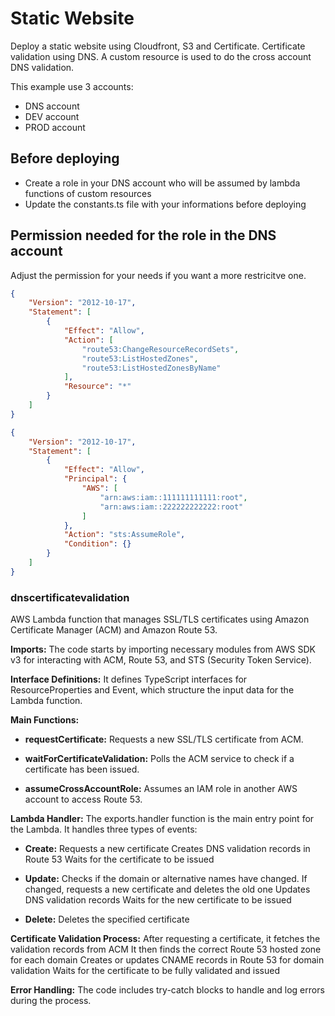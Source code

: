 # Static Website
Deploy a static website using Cloudfront, S3 and Certificate. Certificate validation using DNS. A custom resource is used to do the cross account DNS validation.

This example use 3 accounts:
- DNS account
- DEV account
- PROD account

## Before deploying
- Create a role in your DNS account who will be assumed by lambda functions of custom resources
- Update the constants.ts file with your informations before deploying

## Permission needed for the role in the DNS account
Adjust the permission for your needs if you want a more restricitve one.

```json
{
    "Version": "2012-10-17",
    "Statement": [
        {
            "Effect": "Allow",
            "Action": [
                "route53:ChangeResourceRecordSets",
                "route53:ListHostedZones",
                "route53:ListHostedZonesByName"
            ],
            "Resource": "*"
        }
    ]
}
```

```json
{
    "Version": "2012-10-17",
    "Statement": [
        {
            "Effect": "Allow",
            "Principal": {
                "AWS": [
                    "arn:aws:iam::111111111111:root",
                    "arn:aws:iam::222222222222:root"
                ]
            },
            "Action": "sts:AssumeRole",
            "Condition": {}
        }
    ]
}
```

### dnscertificatevalidation
AWS Lambda function that manages SSL/TLS certificates using Amazon Certificate Manager (ACM) and Amazon Route 53.

**Imports:**
The code starts by importing necessary modules from AWS SDK v3 for interacting with ACM, Route 53, and STS (Security Token Service).

**Interface Definitions:**
It defines TypeScript interfaces for ResourceProperties and Event, which structure the input data for the Lambda function.

**Main Functions:**
- **requestCertificate:**
Requests a new SSL/TLS certificate from ACM.

- **waitForCertificateValidation:**
Polls the ACM service to check if a certificate has been issued.

- **assumeCrossAccountRole:**
Assumes an IAM role in another AWS account to access Route 53.

**Lambda Handler:**
The exports.handler function is the main entry point for the Lambda. It handles three types of events:

- **Create:**
Requests a new certificate
Creates DNS validation records in Route 53
Waits for the certificate to be issued

- **Update:**
Checks if the domain or alternative names have changed.
If changed, requests a new certificate and deletes the old one
Updates DNS validation records
Waits for the new certificate to be issued

- **Delete:**
Deletes the specified certificate

**Certificate Validation Process:**
After requesting a certificate, it fetches the validation records from ACM
It then finds the correct Route 53 hosted zone for each domain
Creates or updates CNAME records in Route 53 for domain validation
Waits for the certificate to be fully validated and issued

**Error Handling:**
The code includes try-catch blocks to handle and log errors during the process.

